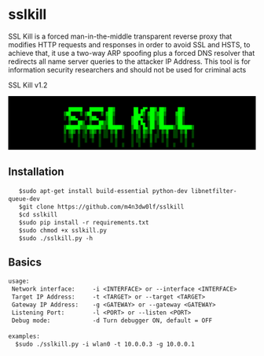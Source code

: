 # sslkill

SSL Kill is a forced man-in-the-middle transparent reverse proxy that modifies HTTP requests and responses in order to avoid SSL and HSTS, to achieve that, it use a two-way ARP spoofing plus a forced DNS resolver that redirects all name server queries to the attacker IP Address. This tool is for information security researchers and should not be used for criminal acts


SSL Kill v1.2<br/>


![alt text](banner.png)


## Installation
```
   $sudo apt-get install build-essential python-dev libnetfilter-queue-dev
   $git clone https://github.com/m4n3dw0lf/sslkill
   $cd sslkill
   $sudo pip install -r requirements.txt
   $sudo chmod +x sslkill.py
   $sudo ./sslkill.py -h
```

## Basics
```
usage: 
 Network interface:     -i <INTERFACE> or --interface <INTERFACE> 
 Target IP Address:     -t <TARGET> or --target <TARGET> 
 Gateway IP Address:	-g <GATEWAY> or --gateway <GATEWAY>
 Listening Port:        -l <PORT> or --listen <PORT>
 Debug mode:	        -d Turn debugger ON, default = OFF

examples:
  $sudo ./sslkill.py -i wlan0 -t 10.0.0.3 -g 10.0.0.1

```
